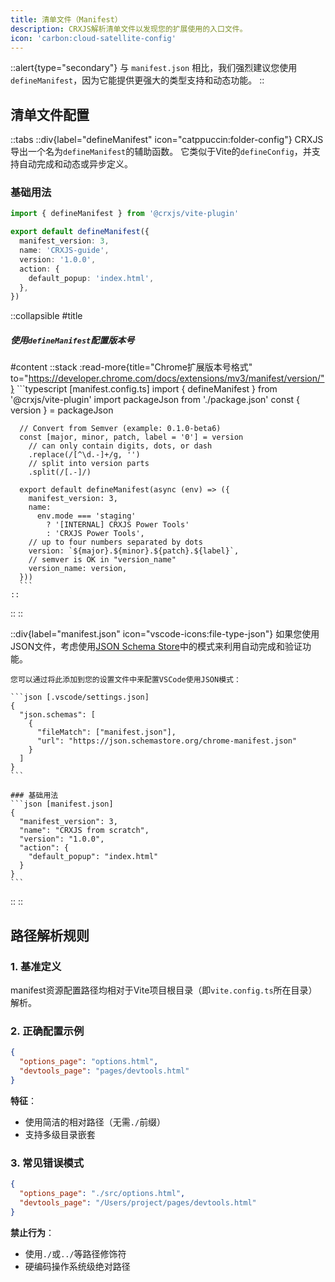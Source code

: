 ```yaml
---
title: 清单文件（Manifest）
description: CRXJS解析清单文件以发现您的扩展使用的入口文件。
icon: 'carbon:cloud-satellite-config'
---
```


::alert{type="secondary"}
与 `manifest.json` 相比，我们强烈建议您使用 `defineManifest`，因为它能提供更强大的类型支持和动态功能。
::

## 清单文件配置

::tabs
  ::div{label="defineManifest" icon="catppuccin:folder-config"}
  CRXJS导出一个名为`defineManifest`的辅助函数。
  它类似于Vite的`defineConfig`，并支持自动完成和动态或异步定义。
  ### 基础用法
  ```ts [manifest.config.ts]
  import { defineManifest } from '@crxjs/vite-plugin'

  export default defineManifest({
    manifest_version: 3,
    name: 'CRXJS-guide',
    version: '1.0.0',
    action: {
      default_popup: 'index.html',
    },
  })
  ```

  ::collapsible
  #title
  ##### 使用`defineManifest`配置版本号

  #content
    ::stack
      :read-more{title="Chrome扩展版本号格式" to="https://developer.chrome.com/docs/extensions/mv3/manifest/version/"}
      ```typescript [manifest.config.ts]
      import { defineManifest } from '@crxjs/vite-plugin'
      import packageJson from './package.json'
      const { version } = packageJson

      // Convert from Semver (example: 0.1.0-beta6)
      const [major, minor, patch, label = '0'] = version
        // can only contain digits, dots, or dash
        .replace(/[^\d.-]+/g, '')
        // split into version parts
        .split(/[.-]/)

      export default defineManifest(async (env) => ({
        manifest_version: 3,
        name:
          env.mode === 'staging'
            ? '[INTERNAL] CRXJS Power Tools'
            : 'CRXJS Power Tools',
        // up to four numbers separated by dots
        version: `${major}.${minor}.${patch}.${label}`,
        // semver is OK in "version_name"
        version_name: version,
      }))
      ```
    ::
  ::
  ::

  ::div{label="manifest.json" icon="vscode-icons:file-type-json"}
    如果您使用JSON文件，考虑使用[JSON Schema Store](https://json.schemastore.org/chrome-manifest.json)中的模式来利用自动完成和验证功能。

    您可以通过将此添加到您的设置文件中来配置VSCode使用JSON模式：

    ```json [.vscode/settings.json]
    {
      "json.schemas": [
        {
          "fileMatch": ["manifest.json"],
          "url": "https://json.schemastore.org/chrome-manifest.json"
        }
      ]
    }
    ```

    ### 基础用法
    ```json [manifest.json]
    {
      "manifest_version": 3,
      "name": "CRXJS from scratch",
      "version": "1.0.0",
      "action": {
        "default_popup": "index.html"
      }
    }
    ```
  ::
::


## 路径解析规则

### 1. 基准定义
manifest资源配置路径均相对于Vite项目根目录（即`vite.config.ts`所在目录）解析。

### 2. 正确配置示例
```json [manifest.json]
{
  "options_page": "options.html",
  "devtools_page": "pages/devtools.html"
}
```
**特征**：  
- 使用简洁的相对路径（无需`./`前缀）  
- 支持多级目录嵌套  

### 3. 常见错误模式
```json [manifest.json]
{
  "options_page": "./src/options.html",
  "devtools_page": "/Users/project/pages/devtools.html"
}
```
**禁止行为**：  
- 使用`./`或`../`等路径修饰符  
- 硬编码操作系统级绝对路径
